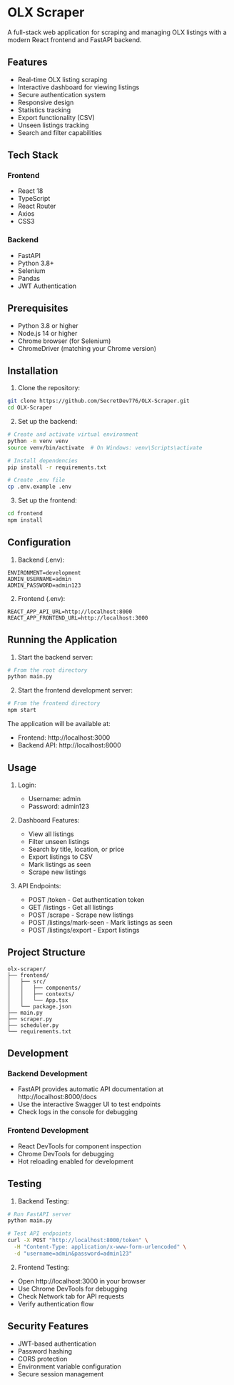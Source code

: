 # OLX Scraper

A full-stack web application for scraping and managing OLX listings with a modern React frontend and FastAPI backend.

## Features

-  Real-time OLX listing scraping
-  Interactive dashboard for viewing listings
-  Secure authentication system
-  Responsive design
-  Statistics tracking
-  Export functionality (CSV)
-  Unseen listings tracking
-  Search and filter capabilities

## Tech Stack

### Frontend
- React 18
- TypeScript
- React Router
- Axios
- CSS3

### Backend
- FastAPI
- Python 3.8+
- Selenium
- Pandas
- JWT Authentication

## Prerequisites

- Python 3.8 or higher
- Node.js 14 or higher
- Chrome browser (for Selenium)
- ChromeDriver (matching your Chrome version)

## Installation

1. Clone the repository:
```bash
git clone https://github.com/SecretDev776/OLX-Scraper.git
cd OLX-Scraper
```

2. Set up the backend:
```bash
# Create and activate virtual environment
python -m venv venv
source venv/bin/activate  # On Windows: venv\Scripts\activate

# Install dependencies
pip install -r requirements.txt

# Create .env file
cp .env.example .env
```

3. Set up the frontend:
```bash
cd frontend
npm install
```

## Configuration

1. Backend (.env):
```env
ENVIRONMENT=development
ADMIN_USERNAME=admin
ADMIN_PASSWORD=admin123
```

2. Frontend (.env):
```env
REACT_APP_API_URL=http://localhost:8000
REACT_APP_FRONTEND_URL=http://localhost:3000
```

## Running the Application

1. Start the backend server:
```bash
# From the root directory
python main.py
```

2. Start the frontend development server:
```bash
# From the frontend directory
npm start
```

The application will be available at:
- Frontend: http://localhost:3000
- Backend API: http://localhost:8000

## Usage

1. Login:
   - Username: admin
   - Password: admin123

2. Dashboard Features:
   - View all listings
   - Filter unseen listings
   - Search by title, location, or price
   - Export listings to CSV
   - Mark listings as seen
   - Scrape new listings

3. API Endpoints:
   - POST /token - Get authentication token
   - GET /listings - Get all listings
   - POST /scrape - Scrape new listings
   - POST /listings/mark-seen - Mark listings as seen
   - POST /listings/export - Export listings

## Project Structure

```
olx-scraper/
├── frontend/
│   ├── src/
│   │   ├── components/
│   │   ├── contexts/
│   │   └── App.tsx
│   └── package.json
├── main.py
├── scraper.py
├── scheduler.py
└── requirements.txt
```

## Development

### Backend Development
- FastAPI provides automatic API documentation at http://localhost:8000/docs
- Use the interactive Swagger UI to test endpoints
- Check logs in the console for debugging

### Frontend Development
- React DevTools for component inspection
- Chrome DevTools for debugging
- Hot reloading enabled for development

## Testing

1. Backend Testing:
```bash
# Run FastAPI server
python main.py

# Test API endpoints
curl -X POST "http://localhost:8000/token" \
  -H "Content-Type: application/x-www-form-urlencoded" \
  -d "username=admin&password=admin123"
```

2. Frontend Testing:
- Open http://localhost:3000 in your browser
- Use Chrome DevTools for debugging
- Check Network tab for API requests
- Verify authentication flow

## Security Features

- JWT-based authentication
- Password hashing
- CORS protection
- Environment variable configuration
- Secure session management


